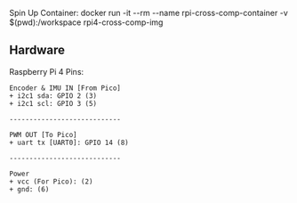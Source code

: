 
Spin Up Container: docker run -it --rm --name rpi-cross-comp-container -v $(pwd):/workspace rpi4-cross-comp-img 

Hardware
--------

Raspberry Pi 4
Pins:

    Encoder & IMU IN [From Pico]
    + i2c1 sda: GPIO 2 (3)
    + i2c1 scl: GPIO 3 (5)

    ----------------------------

    PWM OUT [To Pico]
    + uart tx [UART0]: GPIO 14 (8)

    ----------------------------

    Power
    + vcc (For Pico): (2)
    + gnd: (6)



